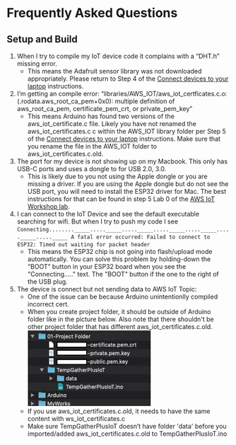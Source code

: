 # Frequently Asked Questions

## Setup and Build

1.  When I try to compile my IoT device code it complains with a “DHT.h” missing error.
    *  This means the Adafruit sensor library was not downloaded appropriately. Please return to Step 4 of the [Connect devices to your laptop](./Device%20Setup/Connect%20devices%20to%20your%20laptop.md) instructions.
2.  I’m getting an compile error: “libraries/AWS_IOT/aws_iot_certficates.c.o:(.rodata.aws_root_ca_pem+0x0): multiple definition of aws_root_ca_pem, certificate_pem_crt, or private_pem_key”
    * This means Arduino has found two versions of the aws_iot_certificate.c file. Likely you have not renamed the aws_iot_certificates.c c within the AWS_IOT library folder per Step 5 of the [Connect devices to your laptop](./Device%20Setup/Connect%20devices%20to%20your%20laptop.md) instructions. Make sure that you rename the file in the AWS_IOT folder to aws_iot_certificates.c.old.
3.  The port for my device is not showing up on my Macbook. This only has USB-C ports and uses a dongle to for USB 2.0, 3.0.
    * This is likely due to you not using the Apple dongle or you are missing a driver. If you are using the Apple dongle but do not see the USB port, you will need to install the ESP32 driver for Mac. The best instructions for that can be found in step 5 Lab 0 of the [AWS IoT Workshop lab](https://github.com/aws-samples/aws-iot-workshop#lab-0-this-environment-doesnt-seem-that-hostile).
4.  I can connect to the IoT Device and see the default executable searching for wifi. But when I try to push my code I see
        ```
        Connecting........_____....._____....._____....._____....._____....._____....._____
        A fatal error occurred: Failed to connect to ESP32: Timed out waiting for packet header
        ```
    * This means the ESP32 chip is not going into flash/upload mode automatically. You can solve this problem by holding-down the “BOOT” button in your ESP32 board when you see the "Connecting....." text. The "BOOT" button if the one to the right of the USB plug.
5. The device is connect but not sending data to AWS IoT Topic:
   * One of the issue can be because Arduino unintentionlly compiled incorrect cert. 
   * When you create project folder, it should be outside of Arduino folder like in the picture below. Also note that there shouldn't be other project folder that has different aws_iot_certificates.c.old. 
   ![Folder layout](https://github.com/aws-samples/protecting-your-iot-fleet/blob/master/images/Folder%20layout.png)
   * If you use aws_iot_certificates.c.old, it needs to have the same content with ws_iot_certificates.c
   * Make sure TempGatherPlusIoT doesn’t have folder 'data' before you imported/added aws_iot_certificates.c.old to TempGatherPlusIoT.ino
